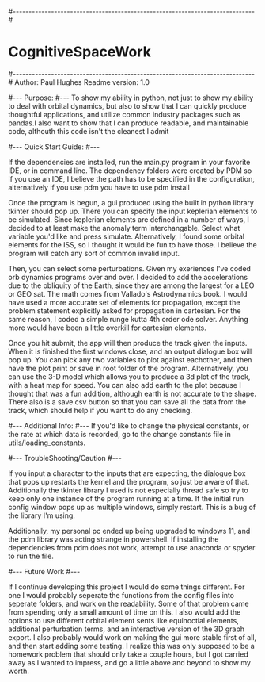 #----------------------------------------------------------------------------#
#                         CognitiveSpaceWork                                 #
#----------------------------------------------------------------------------#
Author: Paul Hughes
Readme version: 1.0

#---
Purpose:
#---
To show my ability in python, not just to show my ability to deal with orbital dynamics, but also to show
that I can quickly produce thoughtful applications, and utilize common industry packages such as pandas.I also 
want to show that I can produce readable, and maintainable code, althouth this code isn't the cleanest I admit

#---
Quick Start Guide:
#---

If the dependencies are installed, run the main.py program in your favorite IDE, or in command line.
The dependency folders were created by PDM so if you use an IDE, I believe the path has to be specified in the configuration,
alternatively if you use pdm you have to use pdm install

Once the program is begun, a gui produced using the built in python library tkinter should pop up. There you can specify the input
keplerian elements to be simulated. Since keplerian elements are defined in a number of ways, I decided to at least make the anomaly term 
interchangable. Select what variable you'd like and press simulate. Alternatively, I found some orbital elements for the ISS, so I thought it 
would be fun to have those. I believe the program will catch any sort of common invalid input. 

Then, you can select some perturbations. Given my exeriences I've coded orb dynamics programs over and over. I decided to add the 
accelerations due to the obliquity of the Earth, since they are among the largest for a LEO or GEO sat. The math comes from Vallado's Astrodynamics book.
I would have used a more accurate set of elements for propagation, except the problem statement explicitly asked for propagation in cartesian. For the same 
reason, I coded a simple runge kutta 4th order ode solver. Anything more would have been a little overkill for cartesian elements.

Once you hit submit, the app will then produce the track given the inputs. When it is finished the first windows close, and an 
output dialogue box will pop up. You can pick any two variables to plot against eachother, and then have the plot print or save in 
root folder of the program. Alternatively, you can use the 3-D model which allows you to produce a 3d plot of the track, with a heat map for speed.
You can also add earth to the plot because I thought that was a fun addition, although earth is not accurate to the shape. There also is a save csv button
so that you can save all the data from the track, which should help if you want to do any checking.

#---
Additional Info:
#---
If you'd like to change the physical constants, or the rate at which data is recorded, go to the change constants file in utils/loading_constants.

#---
TroubleShooting/Caution
#---

If you input a character to the inputs that are expecting, the dialogue box that pops up restarts the kernel and the program, so just be aware of that.
Additionally the tkinter library I used is not especially thread safe so try to keep only one instance of the program running at a time. If the initial 
run config window pops up as multiple windows, simply restart. This is a bug of the library I'm using.

Additionally, my personal pc ended up being upgraded to windows 11, and the pdm library was acting strange in powershell. If installing the dependencies from 
pdm does not work, attempt to use anaconda or spyder to run the file.

#---
Future Work
#---

If I continue developing this project I would do some things different. For one I would probably seperate the functions from the config files into seperate folders,
and work on the readability. Some of that problem came from spending only a small amount of time on this. I also would add the options to use different orbital 
element sents like equinoctial elements, additional perturbation terms, and an interactive version of the 3D graph export. I also probably would work on making the gui
more stable first of all, and then start adding some testing. I realize this was only supposed to be a homework problem that should only take a couple hours, but I 
got carried away as I wanted to impress, and go a little above and beyond to show my worth.

